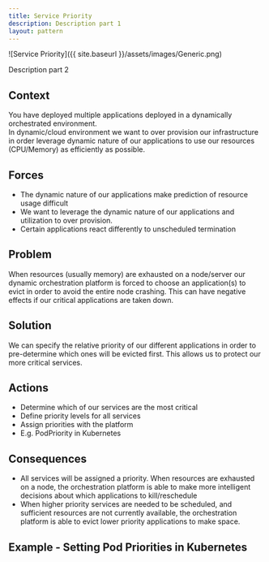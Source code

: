 ```yaml
---
title: Service Priority
description: Description part 1
layout: pattern
---
```


![Service Priority]({{ site.baseurl }}/assets/images/Generic.png)

Description part 2

## Context

You have deployed multiple applications deployed in a dynamically orchestrated environment.  
In dynamic/cloud environment we want to over provision our infrastructure in order leverage dynamic nature of our applications to use our resources (CPU/Memory) as efficiently as possible. 

## Forces
* The dynamic nature of our applications make prediction of resource usage difficult
* We want to leverage the dynamic nature of our applications and utilization to over provision.
* Certain applications react differently to unscheduled termination

## Problem

When resources (usually memory) are exhausted on a node/server our dynamic orchestration platform is forced to choose an application(s) to evict in order to avoid the entire node crashing. This can have negative effects if our critical applications are taken down.

## Solution

We can specify the relative priority of our different applications in order to pre-determine which ones will be evicted first. This allows us to protect our more critical services.

## Actions
* Determine which of our services are the most critical
* Define priority levels for all services
* Assign priorities with the platform
* E.g. PodPriority in Kubernetes

## Consequences

* All services will be assigned a priority.
When resources are exhausted on a node, the orchestration platform is able to make more intelligent decisions about which applications to kill/reschedule
* When higher priority services are needed to be scheduled, and sufficient resources are not currently available, the orchestration platform is able to evict lower priority applications to make space.

## Example - Setting Pod Priorities in Kubernetes
